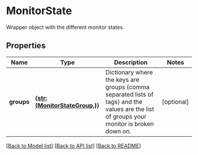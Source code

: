 # MonitorState

Wrapper object with the different monitor states.

## Properties
Name | Type | Description | Notes
------------ | ------------- | ------------- | -------------
**groups** | [**{str: (MonitorStateGroup,)}**](MonitorStateGroup.md) | Dictionary where the keys are groups (comma separated lists of tags) and the values are the list of groups your monitor is broken down on. | [optional] 

[[Back to Model list]](README.md#documentation-for-models) [[Back to API list]](README.md#documentation-for-api-endpoints) [[Back to README]](README.md)


